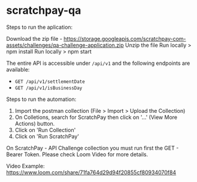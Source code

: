 # scratchpay-qa

Steps to run the aplication:

Download the zip file - https://storage.googleapis.com/scratchpay-com-assets/challenges/qa-challenge-application.zip
Unzip the file
Run locally > npm install
Run locally > npm start

The entire API is accessible under `/api/v1` and the following endpoints are available:

- `GET /api/v1/settlementDate`
- `GET /api/v1/isBusinessDay`



Steps to run the automation:

1. Import the postman collection (File > Import > Upload the Collection)
2. On Colletions, search for ScratchPay then click on '...' (View More Actions) button.
3. Click on 'Run Collection'
4. Click on 'Run ScratchPay'

On ScratchPay - API Challenge collection you must run first the GET - Bearer Token. Please check Loom Video for more details.

Video Example: https://www.loom.com/share/71fa764d29d94f20855cf80934070f84
